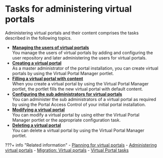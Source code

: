 # Tasks for administering virtual portals

Administering virtual portals and their content comprises the tasks described in the following topics.


-   **[Managing the users of virtual portals](../vp_adm_task/managing_users_vp/index.md)**  
You manage the users of virtual portals by adding and configuring the user repository and later administering the users for virtual portals.
-   **[Creating a virtual portal](../vp_adm_task/create_vp/index.md)**  
As a master administrator of the portal installation, you can create virtual portals by using the Virtual Portal Manager portlet.
-   **[Filling a virtual portal with content](advp_tsk_fill_content.md)**  
When you create a virtual portal by using the Virtual Portal Manager portlet, the portlet fills the new virtual portal with default content.
-   **[Configuring the sub administrators for virtual portals](advp_tsk_cfg_subadmin.md)**  
You can administer the sub administrators of a virtual portal as required by using the Portal Access Control of your initial portal installation.
-   **[Modifying a virtual portal](advp_tsk_modify.md)**  
You can modify a virtual portal by using either the Virtual Portal Manager portlet or the appropriate configuration task.
-   **[Deleting a virtual portal](advp_tsk_delete.md)**  
You can delete a virtual portal by using the Virtual Portal Manager portlet.


???+ info "Related information"
    - [Planning for virtual portals](../../vp_planning/index.md)
    - [Administering virtual portals](../../adm_vp_task/index.md)
    - [Migration: Virtual portals](../../../../deploy_dx/manage/migrate/planning_migration/mig_plan_expectations/mig_plan_expect_vp.md)
    - [Virtual Portal tasks](../../../../deploy_dx/manage/migrate/next_steps/post_mig_activities/portal_task/vp_post_mig_task/index.md)

